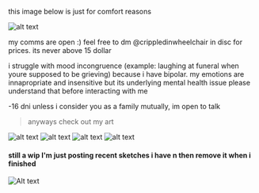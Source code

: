 this image below is just for comfort reasons

![alt text](https://files.catbox.moe/k7e82w.jpg)

my comms are open :) feel free to dm @crippledinwheelchair in disc for prices. its never above 15 dollar

i struggle with mood incongruence (example: laughing at funeral when youre supposed to be grieving) because i have bipolar. my emotions are innapropriate and insensitive but its underlying mental health issue please understand that before interacting with me

-16 dni unless i consider you as a family mutually, im open to talk

> anyways check out my art

![alt text](https://files.catbox.moe/p3im38.png)
![alt text](https://files.catbox.moe/mzysu8.png)
![alt text](https://files.catbox.moe/d80ahu.jpg)
![alt text](https://files.catbox.moe/n75jco.png)
#### still a wip I'm just posting recent sketches i have n then remove it when i finished
![Alt text](https://files.catbox.moe/ztam00.jpg)
